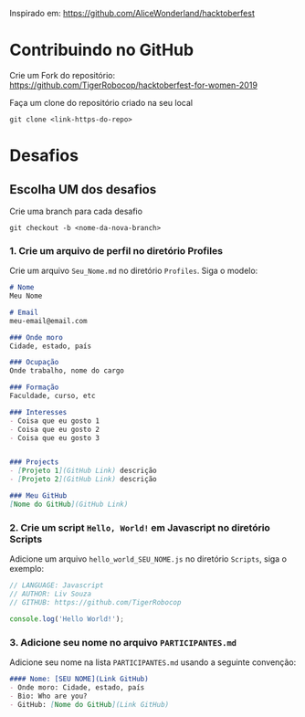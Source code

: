 Inspirado em: https://github.com/AliceWonderland/hacktoberfest

# Contribuindo no GitHub

Crie um Fork do repositório: 
https://github.com/TigerRobocop/hacktoberfest-for-women-2019

Faça um clone do repositório criado na seu local
```
git clone <link-https-do-repo> 
```

# Desafios

## Escolha UM dos desafios

Crie uma branch para cada desafio
```
git checkout -b <nome-da-nova-branch>
```

### 1. Crie um arquivo de perfil no diretório Profiles
Crie um arquivo `Seu_Nome.md` no diretório `Profiles`. Siga o modelo:

```markdown
# Nome
Meu Nome

# Email
meu-email@email.com

### Onde moro
Cidade, estado, país

### Ocupação
Onde trabalho, nome do cargo 

### Formação
Faculdade, curso, etc

### Interesses
- Coisa que eu gosto 1
- Coisa que eu gosto 2
- Coisa que eu gosto 3


### Projects
- [Projeto 1](GitHub Link) descrição
- [Projeto 2](GitHub Link) descrição

### Meu GitHub
[Nome do GitHub](GitHub Link)
```

### 2. Crie um script `Hello, World!` em Javascript no diretório Scripts
Adicione um arquivo `hello_world_SEU_NOME.js` no diretório `Scripts`, siga o exemplo:

```Javascript
// LANGUAGE: Javascript
// AUTHOR: Liv Souza
// GITHUB: https://github.com/TigerRobocop

console.log('Hello World!');
```

### 3. Adicione seu nome no arquivo `PARTICIPANTES.md`

Adicione seu nome na lista `PARTICIPANTES.md` usando a seguinte convenção:

```markdown
#### Nome: [SEU NOME](Link GitHub)
- Onde moro: Cidade, estado, país
- Bio: Who are you?
- GitHub: [Nome do GitHub](Link GitHub)
```

